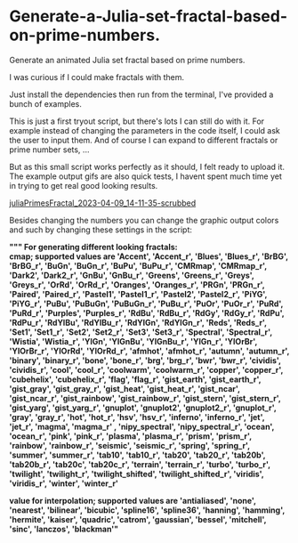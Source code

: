 # Generate-a-Julia-set-fractal-based-on-prime-numbers.
Generate an animated Julia set fractal based on prime numbers.

I was curious if I could make fractals with them.

Just install the dependencies then run from the terminal, I've provided a bunch of examples.

This is just a first tryout script, but there's lots I can still do with it.
For example instead of changing the parameters in the code itself, I could ask the user to input them.
And of course I can expand to different fractals or prime number sets, ...

But as this small script works perfectly as it should, I felt ready to upload it.  The example output gifs are also quick tests, I havent spent much time yet in trying to get real good looking results.

[juliaPrimesFractal_2023-04-09_14-11-35-scrubbed](https://user-images.githubusercontent.com/113304088/230774239-62821bed-6652-423d-a2be-1c7e86595aab.gif)

Besides changing the numbers you can change the graphic output colors and such by changing these settings in the script:

**""" For generating different looking fractals:  
cmap; supported values are 'Accent', 'Accent_r', 'Blues', 'Blues_r', 'BrBG', 'BrBG_r', 
'BuGn', 'BuGn_r', 'BuPu', 'BuPu_r', 'CMRmap', 'CMRmap_r', 'Dark2', 'Dark2_r', 'GnBu', 
'GnBu_r', 'Greens', 'Greens_r', 'Greys', 'Greys_r', 'OrRd', 'OrRd_r', 'Oranges', 
'Oranges_r', 'PRGn', 'PRGn_r', 'Paired', 'Paired_r', 'Pastel1', 'Pastel1_r', 
'Pastel2', 'Pastel2_r', 'PiYG', 'PiYG_r', 'PuBu', 'PuBuGn', 'PuBuGn_r', 
'PuBu_r', 'PuOr', 'PuOr_r', 'PuRd', 'PuRd_r', 'Purples', 'Purples_r', 
'RdBu', 'RdBu_r', 'RdGy', 'RdGy_r', 'RdPu', 'RdPu_r', 'RdYlBu', 'RdYlBu_r',
'RdYlGn', 'RdYlGn_r', 'Reds', 'Reds_r', 'Set1', 'Set1_r', 'Set2', 'Set2_r',
'Set3', 'Set3_r', 'Spectral', 'Spectral_r', 'Wistia', 'Wistia_r', 'YlGn',
'YlGnBu', 'YlGnBu_r', 'YlGn_r', 'YlOrBr', 'YlOrBr_r', 'YlOrRd', 'YlOrRd_r', 
'afmhot', 'afmhot_r', 'autumn', 'autumn_r', 'binary', 'binary_r', 'bone', 
'bone_r', 'brg', 'brg_r', 'bwr', 'bwr_r', 'cividis', 'cividis_r', 'cool',
'cool_r', 'coolwarm', 'coolwarm_r', 'copper', 'copper_r', 'cubehelix', 
'cubehelix_r', 'flag', 'flag_r', 'gist_earth', 'gist_earth_r',
'gist_gray', 'gist_gray_r', 'gist_heat', 'gist_heat_r', 'gist_ncar',
'gist_ncar_r', 'gist_rainbow', 'gist_rainbow_r', 'gist_stern', 
'gist_stern_r', 'gist_yarg', 'gist_yarg_r', 'gnuplot', 'gnuplot2',
'gnuplot2_r', 'gnuplot_r', 'gray', 'gray_r', 'hot', 'hot_r', 'hsv',
'hsv_r', 'inferno', 'inferno_r', 'jet', 'jet_r', 'magma', 'magma_r'
, 'nipy_spectral', 'nipy_spectral_r', 'ocean', 'ocean_r', 'pink', 
'pink_r', 'plasma', 'plasma_r', 'prism', 'prism_r', 'rainbow', 
'rainbow_r', 'seismic', 'seismic_r', 'spring', 'spring_r', 
'summer', 'summer_r', 'tab10', 'tab10_r', 'tab20', 'tab20_r', 
'tab20b', 'tab20b_r', 'tab20c', 'tab20c_r', 'terrain', 'terrain_r',
'turbo', 'turbo_r', 'twilight', 'twilight_r', 'twilight_shifted',
'twilight_shifted_r', 'viridis', 'viridis_r', 'winter', 'winter_r'**

**value for interpolation; supported values are 'antialiased', 'none', 'nearest', 
'bilinear', 'bicubic', 'spline16', 'spline36', 'hanning', 'hamming', 'hermite',
'kaiser', 'quadric', 'catrom', 'gaussian', 'bessel', 'mitchell', 'sinc', 'lanczos',
'blackman'"**
